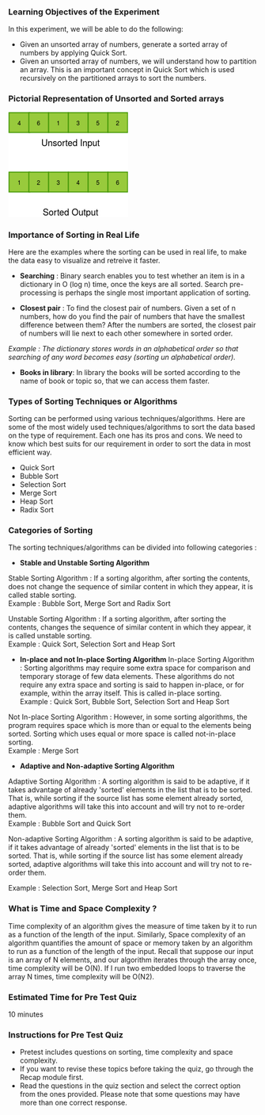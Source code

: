 ### Learning Objectives of the Experiment

In this experiment, we will be able to do the following:

  -  Given an unsorted array of numbers, generate a sorted array of numbers by applying Quick Sort.
  - Given an unsorted array of numbers, we will understand how to partition an array. This is an important concept in Quick Sort which is used recursively on the partitioned arrays to sort the numbers.

### Pictorial Representation of Unsorted and Sorted arrays 
<img src="images/array-example.png"/>

### Importance of Sorting in Real Life

Here are the examples where the sorting can be used in real life, to make the data easy to visualize and retreive it faster.

   - **Searching** : Binary search enables you to test whether an item is in a dictionary in O (log n) time, once the keys are all sorted. Search pre-processing is perhaps the single most important application of sorting.

   - **Closest pair** : To find the closest pair of numbers. Given a set of n numbers, how do you find the pair of numbers that have the smallest difference between them? After the numbers are sorted, the closest pair of numbers will lie next to each other somewhere in sorted order.
    
*Example : The dictionary stores words in an alphabetical order so that searching of any word becomes easy (sorting un alphabetical order).*

   - **Books in library**: In library the books will be sorted according to the name of book or topic so, that we can access them faster.

### Types of Sorting Techniques or Algorithms

Sorting can be performed using various techniques/algorithms. Here are some of the most widely used techniques/algorithms to sort the data based on the type of requirement. Each one has its pros and cons. We need to know which best suits for our requirement in order to sort the data in most efficient way.

  -  Quick Sort
  -  Bubble Sort
  -  Selection Sort
  -  Merge Sort
  -  Heap Sort
  -  Radix Sort

### Categories of Sorting

The sorting techniques/algorithms can be divided into following categories :

   - **Stable and Unstable Sorting Algorithm**

   Stable Sorting Algorithm : If a sorting algorithm, after sorting the contents, does not change the sequence of similar content in which they appear, it is called stable sorting.<br>
   Example : Bubble Sort, Merge Sort and Radix Sort<br>

   Unstable Sorting Algorithm : If a sorting algorithm, after sorting the contents, changes the sequence of similar content in which they appear, it is called unstable sorting.<br>
    Example : Quick Sort, Selection Sort and Heap Sort
    
   - **In-place and not In-place Sorting Algorithm**
    In-place Sorting Algorithm : Sorting algorithms may require some extra space for comparison and temporary storage of few data elements. These algorithms do not require any extra space and sorting is said to happen in-place, or for example, within the array itself. This is called in-place sorting. <br>
    Example : Quick Sort, Bubble Sort, Selection Sort and Heap Sort<br>

   Not In-place Sorting Algorithm : However, in some sorting algorithms, the program requires space which is more than or equal to the elements being sorted. Sorting which uses equal or more space is called not-in-place sorting. <br>
   Example : Merge Sort
   
   - **Adaptive and Non-adaptive Sorting Algorithm**

   Adaptive Sorting Algorithm : A sorting algorithm is said to be adaptive, if it takes advantage of already 'sorted' elements in the list that is to be sorted. That is, while sorting if the source list has some element already sorted, adaptive algorithms will take this into account and will try not to re-order them. <br>
   Example : Bubble Sort and Quick Sort<br>

   Non-adaptive Sorting Algorithm : A sorting algorithm is said to be adaptive, if it takes advantage of already 'sorted' elements in the list that is to be sorted. That is, while sorting if the source list has some element already sorted, adaptive algorithms will take this into account and will try not to re-order them.<br>
    
 Example : Selection Sort, Merge Sort and Heap Sort

### What is Time and Space Complexity ?

Time complexity of an algorithm gives the measure of time taken by it to run as a function of the length of the input. Similarly, Space complexity of an algorithm quantifies the amount of space or memory taken by an algorithm to run as a function of the length of the input. Recall that suppose our input is an array of N elements, and our algorithm iterates through the array once, time complexity will be O(N). If I run two embedded loops to traverse the array N times, time complexity will be O(N2).

### Estimated Time for Pre Test Quiz
10 minutes

### Instructions for Pre Test Quiz

   - Pretest includes questions on sorting, time complexity and space complexity.
   - If you want to revise these topics before taking the quiz, go through the Recap module first.
   - Read the questions in the quiz section and select the correct option from the ones provided. Please note that some questions may have more than one correct response.




